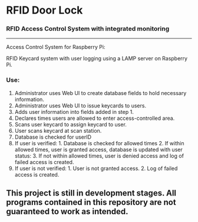 # RFID Door Lock
### RFID Access Control System with integrated monitoring
---
Access Control System for Raspberry Pi:

RFID Keycard system with user logging using a LAMP server on Raspberry Pi.

### Use:
1. Administrator uses Web UI to create database fields to hold necessary information.
2. Administrator uses Web UI to issue keycards to users.
  1. Adds user information into fields added in step 1.
  2. Declares times users are allowed to enter access-controlled area.
  3. Scans user keycard to assign keycard to user.
3. User scans keycard at scan station.
  1. Database is checked for userID
  2. If user is verified:
    1. Database is checked for allowed times
    2. If within allowed times, user is granted access, database is updated with user status:
    3. If not within allowed times, user is denied access and log of failed access is created.
  3. If user is not verified:
    1. User is not granted access.
    2. Log of failed access is created.

## This project is still in development stages. All programs contained in this repository are not guaranteed to work as intended.
